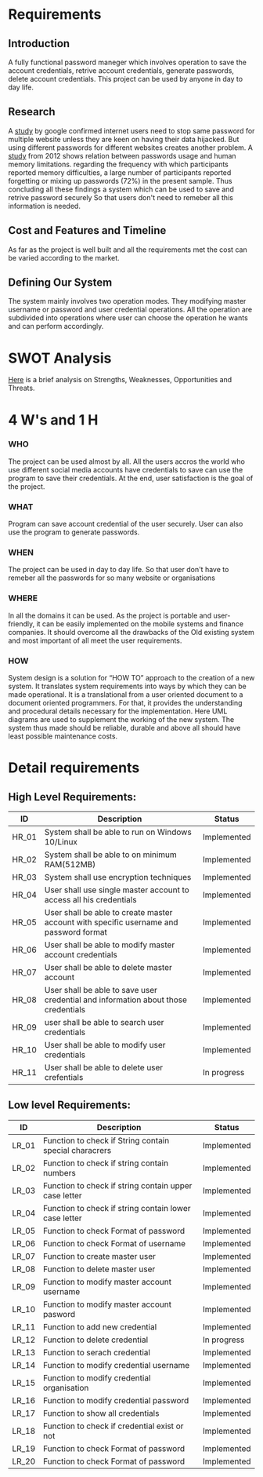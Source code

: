 # Requirements

## Introduction

A fully functional password maneger which involves operation to save the account credentials, retrive account credentials, generate passwords, delete account credentials. This project can be used by anyone in day to day life.

## Research

A [study](https://www.vice.com/en/article/zmjvm9/hundreds-of-thousands-of-people-are-using-passwords-that-have-already-been-hacked-google-says) by google confirmed internet users need to stop same password for multiple website unless they are keen on having their data hijacked. But using different passwords for different websites creates another problem. A [study](https://www.ncbi.nlm.nih.gov/pmc/articles/PMC3515440/) from 2012 shows relation between passwords usage and human memory limitations. regarding the frequency with which participants reported memory difficulties, a large number of participants reported forgetting or mixing up passwords (72%) in the present sample. Thus concluding all these findings a system which can be used to save and retrive password securely So that users don't need to remeber all this information is needed.

## Cost and Features and Timeline

As far as the project is well built and all the requirements met the cost can be varied according to the market.

## Defining Our System

The system mainly involves two operation modes. They modifying master username or password and user credential operations. All the operation are subdivided into operations where user can choose the operation he wants and can perform accordingly.

# SWOT Analysis

[Here](https://github.com/AnkitDhiman2/TextPad_miniProject/blob/main/1_Requirements/TexPAd%20password%20maneger-1.png) is a brief analysis on Strengths, Weaknesses, Opportunities and Threats.

# 4 W's and 1 H

### WHO

The project can be used almost by all. All the users accros the world who use different social media accounts have credentials to save can use the program to save their credentials. At the end, user satisfaction is the goal of the project.

### WHAT

Program can save account credential of the user securely. User can also use the program to generate passwords.

### WHEN

The project can be used in day to day life. So that user don't have to remeber all the passwords for so many website or organisations

### WHERE

In all the domains it can be used. As the project is portable and user-friendly, it can be easily implemented on the mobile systems and finance companies. It should overcome all the drawbacks of the Old existing system and most important of all meet the user requirements.

### HOW

System design is a solution for “HOW TO” approach to the creation of a new system. It translates system requirements into ways by which they can be made operational. It is a translational from a user oriented document to a document oriented programmers. For that, it provides the understanding and procedural details necessary for the implementation. Here UML diagrams are used to supplement the working of the new system. The system thus made should be reliable, durable and above all should have least possible maintenance costs.

# Detail requirements

## High Level Requirements:

| ID    | Description                                                                            | Status      |
| ----- | -------------------------------------------------------------------------------------- | ----------- |
| HR_01 | System shall be able to run on Windows 10/Linux                                        | Implemented |
| HR_02 | System shall be able to on minimum RAM(512MB)                                          | Implemented |
| HR_03 | System shall use encryption techniques                                                 | Implemented |
| HR_04 | User shall use single master account to access all his credentials                     | Implemented |
| HR_05 | User shall be able to create master account with specific username and password format | Implemented |
| HR_06 | User shall be able to modify master account credentials                                | Implemented |
| HR_07 | User shall be able to delete master account                                            | Implemented |
| HR_08 | User shall be able to save user credential and information about those credentials     | Implemented |
| HR_09 | user shall be able to search user credentials                                          | Implemented |
| HR_10 | User shall be able to modify user credentials                                          | Implemented |
| HR_11 | User shall be able to delete user crefentials                                          | In progress |

## Low level Requirements:

| ID    | Description                                            | Status      |
| ----- | ------------------------------------------------------ | ----------- |
| LR_01 | Function to check if String contain special characrers | Implemented |
| LR_02 | Function to check if string contain numbers            | Implemented |
| LR_03 | Function to check if string contain upper case letter  | Implemented |
| LR_04 | Function to check if string contain lower case letter  | Implemented |
| LR_05 | Function to check Format of password                   | Implemented |
| LR_06 | Function to check Format of username                   | Implemented |
| LR_07 | Function to create master user                         | Implemented |
| LR_08 | Function to delete master user                         | Implemented |
| LR_09 | Function to modify master account username             | Implemented |
| LR_10 | Function to modify master account pasword              | Implemented |
| LR_11 | Function to add new credential                         | Implemented |
| LR_12 | Function to delete credential                          | In progress |
| LR_13 | Function to serach credential                          | Implemented |
| LR_14 | Function to modify credential username                 | Implemented |
| LR_15 | Function to modify credential organisation             | Implemented |
| LR_16 | Function to modify credential password                 | Implemented |
| LR_17 | Function to show all credentials                       | Implemented |
| LR_18 | Function to check if credential exist or not           | Implemented |
| LR_19 | Function to check Format of password                   | Implemented |
| LR_20 | Function to check Format of password                   | Implemented |
